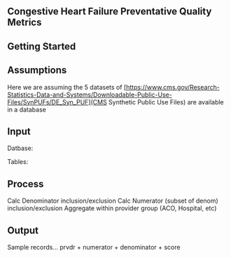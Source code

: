 ## Congestive Heart Failure Preventative Quality Metrics

## Getting Started 

## Assumptions

Here we are assuming the 5 datasets of [https://www.cms.gov/Research-Statistics-Data-and-Systems/Downloadable-Public-Use-Files/SynPUFs/DE_Syn_PUF](CMS Synthetic Public Use Files) are available in a database

## Input

Datbase: 

Tables: 

## Process 

Calc Denominator inclusion/exclusion
Calc Numerator (subset of denom) inclusion/exclusion
Aggregate within provider group (ACO, Hospital, etc)

## Output 

Sample records... prvdr + numerator + denominator + score


